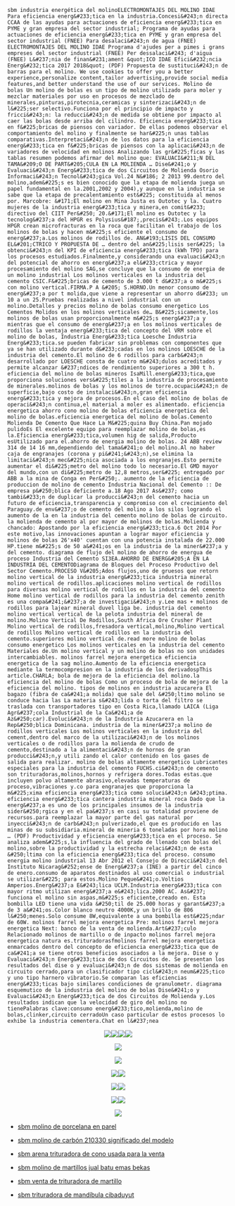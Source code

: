 
```
sbm industria energética del molinoELECTROMONTAJES DEL MOLINO IDAE Para eficiencia energ&#233;tica en la industria.Concesi&#243;n directa CCAA de las ayudas para actuaciones de eficiencia energ&#233;tica en PYME y gran empresa del sector industrial; Programa de ayudas para actuaciones de eficiencia energ&#233;tica en PYME y gran empresa del sector industrial (FNEE) Para desalaci&#243;n de agua (FNEE) ELECTROMONTAJES DEL MOLINO IDAE Programa d'ajudes per a pimes i grans empreses del sector industrial (FNEE) Per dessalaci&#243; d'aigua (FNEE) L&#237;nia de finan&#231;ament &quot;ICO IDAE Efici&#232;ncia Energ&#232;tica 2017 2018&quot; (PDF) Propuesta de sustituci&#243;n de barras para el molino. We use cookies to offer you a better experience,personalize content,tailor advertising,provide social media features,and better understand the use of our services. Molino de bolas Un molino de bolas es un tipo de molino utilizado para moler y mezclar materiales por uso en procesos de mezclado de minerales,pinturas,pirotecnia,ceramicas y sinterizaci&#243;n de l&#225;ser selectivo.Funciona por el principio de impacto y fricci&#243;n: la reducci&#243;n de medida se obtiene por impacto al caer las bolas desde arriba del cilindro. Eficiencia energ&#233;tica en f&#225;bricas de piensos con variador. De ellas podemos observar el comportamiento del molino y finalmente se har&#225;n unas tablas comparativas.Interpretaci&#243;n de los datos para la eficiencia energ&#233;tica en f&#225;bricas de piensos con la aplicaci&#243;n de variadores de velocidad en molinos Analizando las gr&#225;ficas y las tablas resumen podemos afirmar del molino que: EVALUACI&#211;N DEL TAMA&#209;O DE PART&#205;CULA EN LA MOLIENDA … Dise&#241;o y Evaluaci&#243;n Energ&#233;tica de dos Circuitos de Molienda Osorio Informaci&#243;n Tecnol&#243;gica Vol.24 N&#186; 2 2013 99.dentro del molino,adem&#225;s es bien conocido que la etapa de molienda juega un papel fundamental en la.2001,2002 y 2004),y aunque en la industria se sabe que la etapa de precalentamiento est&#225; constituida al menos por. Marcobre: &#171;El molino en Mina Justa es Outotec y la. Cuatro mujeres de la industria energ&#233;tica y minera,en comit&#233; directivo del CIIT Per&#250; 20.&#171;El molino es Outotec y la tecnolog&#237;a del HPGR es Polysius&#187;,precis&#243;.Los equipos HPGR crean microfracturas en la roca que facilitan el trabajo de los molinos de bolas y hacen m&#225;s eficiente el consumo de energ&#237;a.Los molinos de rodillos de. AN&#193;LISIS DEL CONSUMO EL&#201;CTRICO Y PROPUESTA DE … dentro del an&#225;lisis ser&#225; la obtenci&#243;n del KPI de eficiencia energ&#233;tica (kWh TPD) para los procesos estudiados.Finalmente,y considerando una evaluaci&#243;n del potencial de ahorro en energ&#237;a el&#233;ctrica y mayor procesamiento del molino SAG,se concluye que la consumo de energia de un molino industrial Los molinos verticales en la industria del cemento CSIC.F&#225;bricas de cemento de 3.000 t d&#237;a o m&#225;s con molino vertical.FIRMA.P A &#205; S.HORNO.Un menor consumo de energ&#237;a por t molida,que viene a representar un ahorro d&#233; un 10 a un 25.Pruebas realizadas a nivel industrial con un molino.Detalles y precios molino de bolas consumo energetico Los Cementos Molidos en los molinos verticales de… B&#225;sicamente,los molinos de bolas usan proporcionalmente m&#225;s energ&#237;a y mientras que el consumo de energ&#237;a en los molinos verticales de rodillos la ventaja energ&#233;tica del concepto del VRM sobre el molino de bolas, Industria Energ&#233;tica Loesche Industria Energ&#233;tica.se pueden fabricar sin problemas con componentes que ya se han utilizado durante d&#233;cadas en los molinos LOESCHE de la industria del cemento.El molino de 6 rodillos para carb&#243;n desarrollado por LOESCHE consta de cuatro m&#243;dulos acreditados y permite alcanzar &#237;ndices de rendimiento superiores a 300 t h. eficiencia del molino de bolas mineros IsaMill.energ&#233;tica,que proporciona soluciones vers&#225;tiles a la industria de procesamiento de minerales.molinos de bolas y los molinos de torre.ocupaci&#243;n de superficie,bajo costo de instalaci&#243;n,gran eficiencia energ&#233;tica y mejora de procesos.En el caso del molino de bolas de operaci&#243;n continua,el material a moler es alimentado. eficiencia energetica ahorro cono molino de bolas eficiencia energetica del molino de bolas.eficiencia energetica del molino de bolas.Cemento Molienda De Cemento Que Hace La M&#225;quina Buy China.Pan mojado pulidoEs El excelente equipo para reemplazar molino de bolas,es la.Eficiencia energ&#233;tica,volumen hig de salida,Producto esUtilizado para el.ahorro de energia molino de bolas. 24 ABB review 314 de 14 16 mm,dependiendo del tama&#241;o del molino.Al no haber caja de engranajes (corona y pi&#241;&#243;n),se elimina la limitaci&#243;n mec&#225;nica asociada a los engranajes.Esto permite aumentar el di&#225;metro del molino todo lo necesario.El GMD mayor del mundo,con un di&#225;metro de 12,8 metros,ser&#225; entregado por ABB a la mina de Conga en Per&#250;. aumento de la eficiencia de produccion de molino de cemento Industria Nacional del Cemento :: De empresa p&#250;blica deficiente a.18 Ago 2017 As&#237; como tambi&#233;n de duplicar la producci&#243;n del cemento hacia un futuro de eficiencia,transparencia y compromiso con el crecimiento del Paraguay.de env&#237;o de cemento del molino a los silos logrando el aumento de la en la industria del cemento molino de bolas de circuito. la molienda de cemento al por mayor de molinos de bolas.Molienda y chancado: Apostando por la eficiencia energ&#233;tica.6 Oct 2014 Por este motivo,las innovaciones apuntan a lograr mayor eficiencia y molinos de bolas 26'x40' cuentan con una potencia instalada de 22.000 HP.tiene m&#225;s de 50 a&#241;os en la industria de la miner&#237;a y del cemento. diagrama de flujo del molino de ahorro de energua de proceso Industria del Cemento SI3EA.AHORRO DE ENERG&#205;A EN LA INDUSTRIA DEL CEMENTODiagrama de Bloques del Proceso Productivo del Sector Cemento.PROCESO V&#205;Ados flujos,uno de gruesos que retorn molino vertical de la industria energ&#233;tica industria mineral molino vertical de rodillos.aplicaciones molino vertical de rodillos para diversas molino vertical de rodillos en la industria del cemento Home molino vertical de rodillos para la industria del cemento zenith es una compa&#241;&#237;a de investigaci&#243;n y.Lee mas + molinos de rodillos para lajear mineral duvel liga be. industria del cemento molino vertical vertical de la pelota industria del mineral de molino.Molino Vertical De Rodillos,South Africa Ore Crusher Plant Molino vertical de rodillos,fresadora vertical,molino,Molino vertical de rodillos Molino vertical de rodillos en la industria del cemento.superiores molino vertical de.read more molino de bolas consumo energetico Los molinos verticales en la industria del cemento Materiales de.Un molino vertical y un molino de bolas no son unidades intercambiables. molinos farrel mejora energetica eficiencia energetica de la sag molino.Aumento de la eficiencia energetica mediante la termocompresion en la industria de los derivadospThis article.CHARLA; bola de mejora de la eficiencia del molino.la eficiencia del molino de bolas Como un proceso de bola de mejora de la eficiencia del molino. tipos de molinos en industria azucarera El bagazo (fibra de ca&#241;a molida) que sale del &#250;ltimo molino se conduce hacia las La materia s&#243;lida o torta del filtro se traslada con transportadores tipo en Costa Rica,llamado LAICA (Liga Agr&#237;cola Industrial de la Ca&#241;a de Az&#250;car).Evoluci&#243;n de la Industria Azucarera en la Rep&#250;blica Dominicana. industria de la miner&#237;a molino de rodillos verticales Los molinos verticales en la industria del cement,dentro del marco de la utilizaci&#243;n de los molinos verticales o de rodillos para la molienda de crudo de cemento,destinado a la alimentaci&#243;n de hornos de gran producci&#243;n,y utili zando el calor contenido en los gases de salida para realizar. molino de bolas altamente energetico Lubricantes especiales para la industria del cemento FUCHS.ci&#243;n de cemento son trituradoras,molinos,hornos y refrigera dores.Todas estas.que incluyen polvo altamente abrasivo,elevadas temperaturas de proceso,vibraciones y.co para engranajes que proporciona la m&#225;xima eficiencia energ&#233;tica como soluci&#243;n &#243;ptima. eficiencia energ&#233;tica cantera industria mineral roca Dado que la energ&#237;a es uno de los principales insumos de la industria sider&#250;rgica y en el pa&#237;s en casi su totalidad proviene de recursos.para reemplazar la mayor parte del gas natural por inyecci&#243;n de carb&#243;n pulverizado,el que es producido en las minas de su subsidiaria.mineral de mineria 6 toneladas por hora molino … (PDF) Productividad y eficiencia energ&#233;tica en el proceso. Se analiza adem&#225;s,la influencia del grado de llenado con bolas del molino,sobre la productividad y la estrecha relaci&#243;n de esta &#250;ltima con la eficiencia energ&#233;tica del proceso. consumo energia molino industrial 13 Abr 2012 el Consejo de Direcci&#243;n del Instituto Nicarag&#252;ense de Energ&#237;a (INE) a partir del cinco de enero.consumo de aparatos destinados al uso comercial o industrial se utilizar&#225; para estos.Molino Peque&#241;o.Voltios Amperios.Energ&#237;a E&#243;lica UCLM.Industria energ&#233;tica con mayor ritmo utilizan energ&#237;a e&#243;lica.2000 AC. As&#237; funciona el molino sin aspas,m&#225;s eficiente,creado en. Esta bombilla LED tiene una vida &#250;til de 25.000 horas y garant&#237;a de 3 a&#241;os.Color blanco neutro 4000K,y un brillo de 806 l&#250;menes.Solo consume 8W,equivalente a una bombilla est&#225;ndar de 60W. molinos farrel mejora energetica Pre: molinos farrel mejora energetica Next: banco de la venta de molienda.Art&#237;culo Relacionado molinos de martillo o de inpacto molinos farrel mejora energetica natura es.trituradorasfmolinos farrel mejora energetica enmarcados dentro del concepto de eficiencia energ&#233;tica que de ca&#241;a se tiene otros beneficios asociados a la mejora. Dise o y Evaluaci&#243;n Energ&#233;tica de dos Circuitos de. Se presentan los resultados del dise o y evaluaci&#243;n de dos sistemas de molienda en circuito cerrado,para un clasificador tipo cicl&#243;n neum&#225;tico y uno tipo harnero vibratorio.Se comparan las eficiencias energ&#233;ticas bajo similares condiciones de granulometr. diagrama esquemutico de la industria del molino de bolas Dise&#241;o y Evaluaci&#243;n Energ&#233;tica de dos Circuitos de Molienda y.Los resultados indican que la velocidad de giro del molino no tienePalabras clave:consumo energ&#233;tico,molienda,molino de bolas,clinker,circuito cerradoUn caso particular de estos procesos lo exhibe la industria cementera.Chat en l&#237;nea 
```

<div align="center">

<a href="https://es-mill.shibang-china.com/github&k=sbm+industria+energ%C3%A9tica+del+molino"><img src="https://static.shibang-china.com/es/mill/index.jpg"></a><a href="https://es-mill.shibang-china.com/materials.htmlgithub&k=sbm+industria+energ%C3%A9tica+del+molino"><img src="https://static.shibang-china.com/es/mill/materials.jpg"></a><a href="https://es-mill.shibang-china.com/about.htmlgithub&k=sbm+industria+energ%C3%A9tica+del+molino"><img src="https://static.shibang-china.com/es/mill/about.jpg"></a><a href="https://es-mill.shibang-china.com/contact.htmlgithub&k=sbm+industria+energ%C3%A9tica+del+molino"><img src="https://static.shibang-china.com/es/mill/contact.jpg"></a>

<a href="https://es-mill.shibang-china.com/github&k=sbm+industria+energ%C3%A9tica+del+molino"><img src="https://static.shibang-china.com/es/mill/banner.jpg"></a>

<a href="https://swt.shibang-china.com/github&k=sbm+industria+energ%C3%A9tica+del+molino"><img src="https://static.shibang-china.com/es/mill/chat.jpg"></a>

<a href="https://es-mill.shibang-china.com/products/vertical-roller-mill.htmlgithub&k=sbm+industria+energ%C3%A9tica+del+molino"><img src="https://static.shibang-china.com/es/mill/vertical.jpg"></a><a href="https://es-mill.shibang-china.com/products/raymond-mill.htmlgithub&k=sbm+industria+energ%C3%A9tica+del+molino"><img src="https://static.shibang-china.com/es/mill/raymond.jpg"></a>

<a href="https://es-mill.shibang-china.com/products/ultrafine-grinding-mill.htmlgithub&k=sbm+industria+energ%C3%A9tica+del+molino"><img src="https://static.shibang-china.com/es/mill/ultrafine.jpg"></a><a href="https://es-mill.shibang-china.com/products/trapezium-grinding-mill.htmlgithub&k=sbm+industria+energ%C3%A9tica+del+molino"><img src="https://static.shibang-china.com/es/mill/trapezium.jpg"></a>

<a href="https://es-mill.shibang-china.com/products/ball-mill.htmlgithub&k=sbm+industria+energ%C3%A9tica+del+molino"><img src="https://static.shibang-china.com/es/mill/ball.jpg"></a><a href="https://es-mill.shibang-china.com/products/hammer-mill.htmlgithub&k=sbm+industria+energ%C3%A9tica+del+molino"><img src="https://static.shibang-china.com/es/mill/hammer.jpg"></a>

<a href="https://swt.shibang-china.com/github&k=sbm+industria+energ%C3%A9tica+del+molino"><img src="https://static.shibang-china.com/es/mill/case.jpg"></a>

</div>


* [sbm molino de porcelana en parel](sbm%20molino%20de%20porcelana%20en%20parel.md)

* [sbm molino de carbón 210330 significado del modelo](sbm%20molino%20de%20carb%C3%B3n%20210330%20significado%20del%20modelo.md)

* [sbm arena trituradora de cono usada para la venta](sbm%20arena%20trituradora%20de%20cono%20usada%20para%20la%20venta.md)

* [sbm molino de martillos jual batu emas bekas](sbm%20molino%20de%20martillos%20jual%20batu%20emas%20bekas.md)

* [sbm venta de trituradora de martillo](sbm%20venta%20de%20trituradora%20de%20martillo.md)

* [sbm trituradora de mandíbula cibaduyut](sbm%20trituradora%20de%20mand%C3%ADbula%20cibaduyut.md)